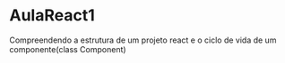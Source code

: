 # AulaReact1
Compreendendo a estrutura de um projeto react e o ciclo de vida de um componente(class Component)
